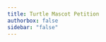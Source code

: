```yaml
---
title: Turtle Mascot Petition
authorbox: false
sidebar: "false"
---
```


<script>
location.replace("https://forms.gle/NBeLYG25HzUoSaa8A");
</script>
